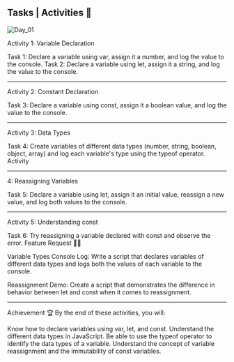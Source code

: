 Tasks | Activities 🌟
----------------------------------------------------------------------------------------------------------------------------------------
![Day_01](https://github.com/user-attachments/assets/8b47cc19-5fc2-4506-9253-6c190da44287)





Activity 1: Variable Declaration


Task 1: Declare a variable using var, assign it a number, and log the value to the console.
Task 2: Declare a variable using let, assign it a string, and log the value to the console.

-----------------------------------------------------------------------------------------------------------------------------------------

Activity 2: Constant Declaration


Task 3: Declare a variable using const, assign it a boolean value, and log the value to the console.

-----------------------------------------------------------------------------------------------------------------------------------------

Activity 3: Data Types

Task 4: Create variables of different data types (number, string, boolean, object, array) and log each variable's type using the typeof operator.
Activity

-------------------------------------------------------------------------------------------------------------------------------------------

 4: Reassigning Variables

Task 5: Declare a variable using let, assign it an initial value, reassign a new value, and log both values to the console.

-------------------------------------------------------------------------------------------------------------------------------------------

Activity 5: Understanding const

Task 6: Try reassigning a variable declared with const and observe the error.
Feature Request 🙇‍♂️


Variable Types Console Log: Write a script that declares variables of different data types and logs both the values of each variable to the console.

Reassignment Demo: Create a script that demonstrates the difference in behavior between let and const when it comes to reassignment.

---------------------------------------------------------------------------------------------------------------------------------------------

Achievement 🏆
By the end of these activities, you will:

Know how to declare variables using var, let, and const.
Understand the different data types in JavaScript.
Be able to use the typeof operator to identify the data types of a variable.
Understand the concept of variable reassignment and the immutability of const variables.
